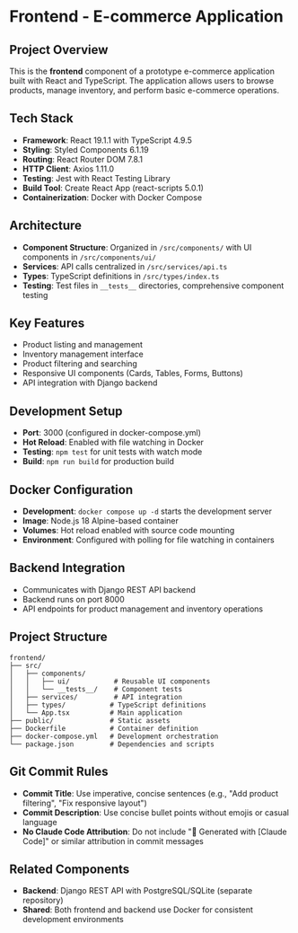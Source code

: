 # Frontend - E-commerce Application

## Project Overview
This is the **frontend** component of a prototype e-commerce application built with React and TypeScript. The application allows users to browse products, manage inventory, and perform basic e-commerce operations.

## Tech Stack
- **Framework**: React 19.1.1 with TypeScript 4.9.5
- **Styling**: Styled Components 6.1.19
- **Routing**: React Router DOM 7.8.1
- **HTTP Client**: Axios 1.11.0
- **Testing**: Jest with React Testing Library
- **Build Tool**: Create React App (react-scripts 5.0.1)
- **Containerization**: Docker with Docker Compose

## Architecture
- **Component Structure**: Organized in `/src/components/` with UI components in `/src/components/ui/`
- **Services**: API calls centralized in `/src/services/api.ts`
- **Types**: TypeScript definitions in `/src/types/index.ts`
- **Testing**: Test files in `__tests__` directories, comprehensive component testing

## Key Features
- Product listing and management
- Inventory management interface
- Product filtering and searching
- Responsive UI components (Cards, Tables, Forms, Buttons)
- API integration with Django backend

## Development Setup
- **Port**: 3000 (configured in docker-compose.yml)
- **Hot Reload**: Enabled with file watching in Docker
- **Testing**: `npm test` for unit tests with watch mode
- **Build**: `npm run build` for production build

## Docker Configuration
- **Development**: `docker compose up -d` starts the development server
- **Image**: Node.js 18 Alpine-based container
- **Volumes**: Hot reload enabled with source code mounting
- **Environment**: Configured with polling for file watching in containers

## Backend Integration
- Communicates with Django REST API backend
- Backend runs on port 8000
- API endpoints for product management and inventory operations

## Project Structure
```
frontend/
├── src/
│   ├── components/
│   │   ├── ui/           # Reusable UI components
│   │   └── __tests__/    # Component tests
│   ├── services/         # API integration
│   ├── types/           # TypeScript definitions
│   └── App.tsx          # Main application
├── public/              # Static assets
├── Dockerfile           # Container definition
├── docker-compose.yml   # Development orchestration
└── package.json         # Dependencies and scripts
```

## Git Commit Rules
- **Commit Title**: Use imperative, concise sentences (e.g., "Add product filtering", "Fix responsive layout")
- **Commit Description**: Use concise bullet points without emojis or casual language
- **No Claude Code Attribution**: Do not include "🤖 Generated with [Claude Code]" or similar attribution in commit messages

## Related Components
- **Backend**: Django REST API with PostgreSQL/SQLite (separate repository)
- **Shared**: Both frontend and backend use Docker for consistent development environments